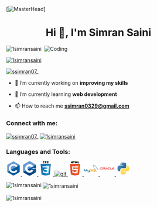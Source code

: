 [![MasterHead](https://camo.githubusercontent.com/fa22a95c9000d4e4914bc5de9fb94adde07fc0123f0f91ed0f2c3b7bd0240fcb/68747470733a2f2f6f63746f6465782e6769746875622e636f6d2f696d616765732f6461667470756e6b746f6361742d74686f6d61732e676966)]
<h1 align="center">Hi 👋, I'm Simran Saini</h1>
<img align="right" alt="Coding" width="400" src="https://i.pinimg.com/originals/11/96/89/119689d2f8ae50053501afb4190e23f6.gif">

<p align="left"> <img src="https://komarev.com/ghpvc/?username=1simransaini&label=Profile%20views&color=0e75b6&style=flat" alt="1simransaini" /> </p>

<p align="left"> <a href="https://github.com/ryo-ma/github-profile-trophy"><img src="https://github-profile-trophy.vercel.app/?username=1simransaini" alt="1simransaini" /></a> </p>

<p align="left"> <a href="https://twitter.com/ssimran07_" target="blank"><img src="https://img.shields.io/twitter/follow/ssimran07_?logo=twitter&style=for-the-badge" alt="ssimran07_" /></a> </p>

- 🔭 I’m currently working on **improving my skills**

- 🌱 I’m currently learning **web development**

- 📫 How to reach me **ssimran0329@gmail.com**

<h3 align="left">Connect with me:</h3>
<p align="left">
<a href="https://twitter.com/ssimran07_" target="blank"><img align="center" src="https://raw.githubusercontent.com/rahuldkjain/github-profile-readme-generator/master/src/images/icons/Social/twitter.svg" alt="ssimran07_" height="30" width="40" /></a>
<a href="https://linkedin.com/in/1simransaini" target="blank"><img align="center" src="https://raw.githubusercontent.com/rahuldkjain/github-profile-readme-generator/master/src/images/icons/Social/linked-in-alt.svg" alt="1simransaini" height="30" width="40" /></a>
</p>

<h3 align="left">Languages and Tools:</h3>
<p align="left"> <a href="https://www.cprogramming.com/" target="_blank" rel="noreferrer"> <img src="https://raw.githubusercontent.com/devicons/devicon/master/icons/c/c-original.svg" alt="c" width="40" height="40"/> </a> <a href="https://www.w3schools.com/cpp/" target="_blank" rel="noreferrer"> <img src="https://raw.githubusercontent.com/devicons/devicon/master/icons/cplusplus/cplusplus-original.svg" alt="cplusplus" width="40" height="40"/> </a> <a href="https://www.w3schools.com/css/" target="_blank" rel="noreferrer"> <img src="https://raw.githubusercontent.com/devicons/devicon/master/icons/css3/css3-original-wordmark.svg" alt="css3" width="40" height="40"/> </a> <a href="https://git-scm.com/" target="_blank" rel="noreferrer"> <img src="https://www.vectorlogo.zone/logos/git-scm/git-scm-icon.svg" alt="git" width="40" height="40"/> </a> <a href="https://www.w3.org/html/" target="_blank" rel="noreferrer"> <img src="https://raw.githubusercontent.com/devicons/devicon/master/icons/html5/html5-original-wordmark.svg" alt="html5" width="40" height="40"/> </a> <a href="https://www.mysql.com/" target="_blank" rel="noreferrer"> <img src="https://raw.githubusercontent.com/devicons/devicon/master/icons/mysql/mysql-original-wordmark.svg" alt="mysql" width="40" height="40"/> </a> <a href="https://www.oracle.com/" target="_blank" rel="noreferrer"> <img src="https://raw.githubusercontent.com/devicons/devicon/master/icons/oracle/oracle-original.svg" alt="oracle" width="40" height="40"/> </a> <a href="https://www.python.org" target="_blank" rel="noreferrer"> <img src="https://raw.githubusercontent.com/devicons/devicon/master/icons/python/python-original.svg" alt="python" width="40" height="40"/> </a> </p>

<p><img align="left" src="https://github-readme-stats.vercel.app/api/top-langs?username=1simransaini&show_icons=true&locale=en&layout=compact" alt="1simransaini" /></p>

<p>&nbsp;<img align="center" src="https://github-readme-stats.vercel.app/api?username=1simransaini&show_icons=true&locale=en" alt="1simransaini" /></p>

<p><img align="center" src="https://github-readme-streak-stats.herokuapp.com/?user=1simransaini&" alt="1simransaini" /></p>

